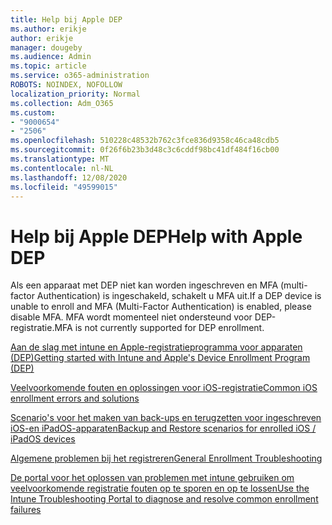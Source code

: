 ```yaml
---
title: Help bij Apple DEP
ms.author: erikje
author: erikje
manager: dougeby
ms.audience: Admin
ms.topic: article
ms.service: o365-administration
ROBOTS: NOINDEX, NOFOLLOW
localization_priority: Normal
ms.collection: Adm_O365
ms.custom:
- "9000654"
- "2506"
ms.openlocfilehash: 510228c48532b762c3fce836d9358c46ca48cdb5
ms.sourcegitcommit: 0f26f6b23b3d48c3c6cddf98bc41df484f16cb00
ms.translationtype: MT
ms.contentlocale: nl-NL
ms.lasthandoff: 12/08/2020
ms.locfileid: "49599015"
---
```

# <a name="help-with-apple-dep"></a><span data-ttu-id="fe091-102">Help bij Apple DEP</span><span class="sxs-lookup"><span data-stu-id="fe091-102">Help with Apple DEP</span></span>

<span data-ttu-id="fe091-103">Als een apparaat met DEP niet kan worden ingeschreven en MFA (multi-factor Authentication) is ingeschakeld, schakelt u MFA uit.</span><span class="sxs-lookup"><span data-stu-id="fe091-103">If a DEP device is unable to enroll and MFA (Multi-Factor Authentication) is enabled, please disable MFA.</span></span> <span data-ttu-id="fe091-104">MFA wordt momenteel niet ondersteund voor DEP-registratie.</span><span class="sxs-lookup"><span data-stu-id="fe091-104">MFA is not currently supported for DEP enrollment.</span></span>

[<span data-ttu-id="fe091-105">Aan de slag met intune en Apple-registratieprogramma voor apparaten (DEP)</span><span class="sxs-lookup"><span data-stu-id="fe091-105">Getting started with Intune and Apple's Device Enrollment Program (DEP)</span></span>](https://docs.microsoft.com/intune/enrollment/device-enrollment-program-enroll-ios)

[<span data-ttu-id="fe091-106">Veelvoorkomende fouten en oplossingen voor iOS-registratie</span><span class="sxs-lookup"><span data-stu-id="fe091-106">Common iOS enrollment errors and solutions</span></span>](https://docs.microsoft.com/intune/enrollment/troubleshoot-ios-enrollment-errors)

[<span data-ttu-id="fe091-107">Scenario's voor het maken van back-ups en terugzetten voor ingeschreven iOS-en iPadOS-apparaten</span><span class="sxs-lookup"><span data-stu-id="fe091-107">Backup and Restore scenarios for enrolled iOS / iPadOS devices</span></span>](https://docs.microsoft.com/mem/intune/enrollment/backup-restore-ios)

[<span data-ttu-id="fe091-108">Algemene problemen bij het registreren</span><span class="sxs-lookup"><span data-stu-id="fe091-108">General Enrollment Troubleshooting</span></span>](https://docs.microsoft.com/intune/enrollment/troubleshoot-device-enrollment-in-intune)

[<span data-ttu-id="fe091-109">De portal voor het oplossen van problemen met intune gebruiken om veelvoorkomende registratie fouten op te sporen en op te lossen</span><span class="sxs-lookup"><span data-stu-id="fe091-109">Use the Intune Troubleshooting Portal to diagnose and resolve common enrollment failures</span></span>](https://docs.microsoft.com/intune/fundamentals/help-desk-operators)
